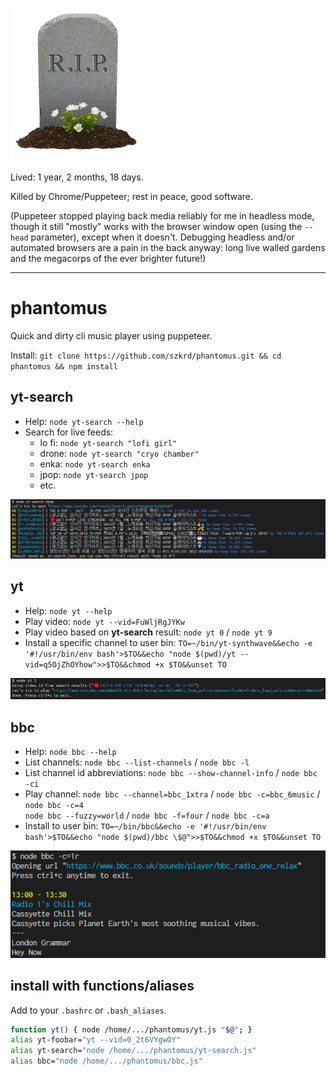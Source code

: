 ![rip](./docs/rip.png)

Lived: 1 year, 2 months, 18 days.

Killed by Chrome/Puppeteer; rest in peace, good software.

(Puppeteer stopped playing back media reliably for me in headless mode, though it still "mostly"
works with the browser window open (using the `--head` parameter), except when it doesn't. Debugging
headless and/or automated browsers are a pain in the back anyway: long live walled gardens and
the megacorps of the ever brighter future!)

---

# phantomus

Quick and dirty cli music player using puppeteer.

Install: `git clone https://github.com/szkrd/phantomus.git && cd phantomus && npm install`

## yt-search

- Help: `node yt-search --help`
- Search for live feeds:
  - lo fi: `node yt-search "lofi girl"`
  - drone: `node yt-search "cryo chamber"`
  - enka: `node yt-search enka`
  - jpop: `node yt-search jpop`
  - etc.

![yt-search.js](./docs/demo-yt-search.png)

## yt

- Help: `node yt --help`
- Play video: `node yt --vid=FuWljRgJYKw`
- Play video based on **yt-search** result: `node yt 0` / `node yt 9`
- Install a specific channel to user bin: `TO=~/bin/yt-synthwave&&echo -e '#!/usr/bin/env bash'>$TO&&echo "node $(pwd)/yt --vid=q5OjZhOYhow">>$TO&&chmod +x $TO&&unset TO`

![yt.js](./docs/demo-yt.png)

## bbc

- Help: `node bbc --help`
- List channels: `node bbc --list-channels` / `node bbc -l`
- List channel id abbreviations: `node bbc --show-channel-info` / `node bbc -ci`
- Play channel: `node bbc --channel=bbc_1xtra` / `node bbc -c=bbc_6music` / `node bbc -c=4`  
  `node bbc --fuzzy=world` / `node bbc -f=four` / `node bbc -c=a`
- Install to user bin: `TO=~/bin/bbc&&echo -e '#!/usr/bin/env bash'>$TO&&echo "node $(pwd)/bbc \$@">>$TO&&chmod +x $TO&&unset TO`

![bbc.js](./docs/demo-bbc.png)

## install with functions/aliases

Add to your `.bashrc` or `.bash_aliases`.

```bash
function yt() { node /home/.../phantomus/yt.js "$@"; }
alias yt-foobar="yt --vid=0_2t6VYgwOY"
alias yt-search="node /home/.../phantomus/yt-search.js"
alias bbc="node /home/.../phantomus/bbc.js"
```

